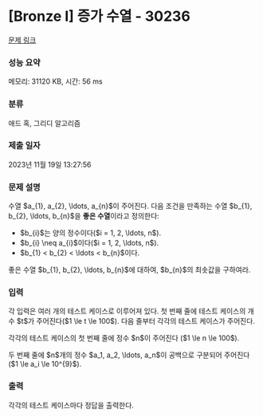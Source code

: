 # [Bronze I] 증가 수열 - 30236 

[문제 링크](https://www.acmicpc.net/problem/30236) 

### 성능 요약

메모리: 31120 KB, 시간: 56 ms

### 분류

애드 혹, 그리디 알고리즘

### 제출 일자

2023년 11월 19일 13:27:56

### 문제 설명

<p>수열 $a_{1}, a_{2}, \ldots, a_{n}$이 주어진다. 다음 조건을 만족하는 수열 $b_{1}, b_{2}, \ldots, b_{n}$을 <strong>좋은 수열</strong>이라고 정의한다:</p>

<ul>
	<li>$b_{i}$는 양의 정수이다($i = 1, 2, \ldots, n$).</li>
	<li>$b_{i} \neq a_{i}$이다($i = 1, 2, \ldots, n$).</li>
	<li>$b_{1} < b_{2} < \ldots < b_{n}$이다.</li>
</ul>

<p>좋은 수열 $b_{1}, b_{2}, \ldots, b_{n}$에 대하여, $b_{n}$의 최솟값을 구하여라.</p>

### 입력 

 <p>각 입력은 여러 개의 테스트 케이스로 이루어져 있다. 첫 번째 줄에 테스트 케이스의 개수 $t$가 주어진다($1 \le t \le 100$). 다음 줄부터 각각의 테스트 케이스가 주어진다.</p>

<p>각각의 테스트 케이스의 첫 번째 줄에 정수 $n$이 주어진다 ($1 \le n \le 100$).</p>

<p>두 번째 줄에 $n$개의 정수 $a_1, a_2, \ldots, a_n$이 공백으로 구분되어 주어진다 ($1 \le a_i \le 10^{9}$).</p>

### 출력 

 <p>각각의 테스트 케이스마다 정답을 출력한다.</p>

